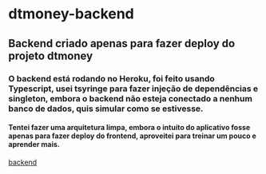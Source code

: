 # dtmoney-backend

## Backend criado apenas para fazer deploy do projeto dtmoney

### O backend está rodando no Heroku, foi feito usando Typescript, usei tsyringe para fazer injeção de dependências e singleton, embora o backend não esteja conectado a nenhum banco de dados, quis simular como se estivesse.

#### Tentei fazer uma arquitetura limpa, embora o intuíto do aplicativo fosse apenas para fazer deploy do frontend, aproveitei para treinar um pouco e aprender mais.

[backend](https://dtmoneybackend.herokuapp.com/transactions)
